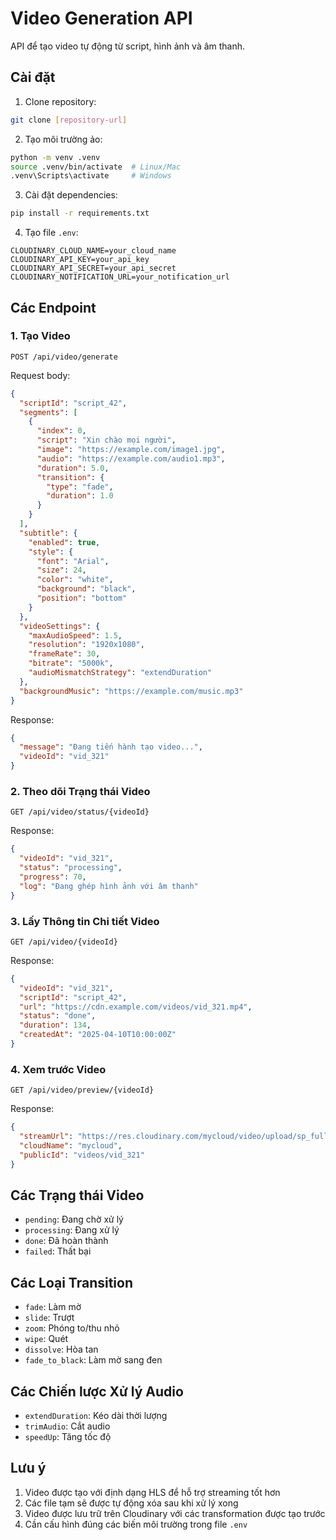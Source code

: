 # Video Generation API

API để tạo video tự động từ script, hình ảnh và âm thanh.

## Cài đặt

1. Clone repository:
```bash
git clone [repository-url]
```

2. Tạo môi trường ảo:
```bash
python -m venv .venv
source .venv/bin/activate  # Linux/Mac
.venv\Scripts\activate     # Windows
```

3. Cài đặt dependencies:
```bash
pip install -r requirements.txt
```

4. Tạo file `.env`:
```env
CLOUDINARY_CLOUD_NAME=your_cloud_name
CLOUDINARY_API_KEY=your_api_key
CLOUDINARY_API_SECRET=your_api_secret
CLOUDINARY_NOTIFICATION_URL=your_notification_url
```

## Các Endpoint

### 1. Tạo Video
```http
POST /api/video/generate
```

Request body:
```json
{
  "scriptId": "script_42",
  "segments": [
    {
      "index": 0,
      "script": "Xin chào mọi người",
      "image": "https://example.com/image1.jpg",
      "audio": "https://example.com/audio1.mp3",
      "duration": 5.0,
      "transition": {
        "type": "fade",
        "duration": 1.0
      }
    }
  ],
  "subtitle": {
    "enabled": true,
    "style": {
      "font": "Arial",
      "size": 24,
      "color": "white",
      "background": "black",
      "position": "bottom"
    }
  },
  "videoSettings": {
    "maxAudioSpeed": 1.5,
    "resolution": "1920x1080",
    "frameRate": 30,
    "bitrate": "5000k",
    "audioMismatchStrategy": "extendDuration"
  },
  "backgroundMusic": "https://example.com/music.mp3"
}
```

Response:
```json
{
  "message": "Đang tiến hành tạo video...",
  "videoId": "vid_321"
}
```

### 2. Theo dõi Trạng thái Video
```http
GET /api/video/status/{videoId}
```

Response:
```json
{
  "videoId": "vid_321",
  "status": "processing",
  "progress": 70,
  "log": "Đang ghép hình ảnh với âm thanh"
}
```

### 3. Lấy Thông tin Chi tiết Video
```http
GET /api/video/{videoId}
```

Response:
```json
{
  "videoId": "vid_321",
  "scriptId": "script_42",
  "url": "https://cdn.example.com/videos/vid_321.mp4",
  "status": "done",
  "duration": 134,
  "createdAt": "2025-04-10T10:00:00Z"
}
```

### 4. Xem trước Video
```http
GET /api/video/preview/{videoId}
```

Response:
```json
{
  "streamUrl": "https://res.cloudinary.com/mycloud/video/upload/sp_full_hd/videos/vid_321.m3u8",
  "cloudName": "mycloud",
  "publicId": "videos/vid_321"
}
```

## Các Trạng thái Video

- `pending`: Đang chờ xử lý
- `processing`: Đang xử lý
- `done`: Đã hoàn thành
- `failed`: Thất bại

## Các Loại Transition

- `fade`: Làm mờ
- `slide`: Trượt
- `zoom`: Phóng to/thu nhỏ
- `wipe`: Quét
- `dissolve`: Hòa tan
- `fade_to_black`: Làm mờ sang đen

## Các Chiến lược Xử lý Audio

- `extendDuration`: Kéo dài thời lượng
- `trimAudio`: Cắt audio
- `speedUp`: Tăng tốc độ

## Lưu ý

1. Video được tạo với định dạng HLS để hỗ trợ streaming tốt hơn
2. Các file tạm sẽ được tự động xóa sau khi xử lý xong
3. Video được lưu trữ trên Cloudinary với các transformation được tạo trước
4. Cần cấu hình đúng các biến môi trường trong file `.env` 